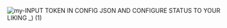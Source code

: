 ![my-INPUT TOKEN IN CONFIG JSON AND CONFIGURE STATUS TO YOUR LIKING _) (1)](https://github.com/user-attachments/assets/1888e9aa-c8b9-41da-b951-5768dbab7d1c)
